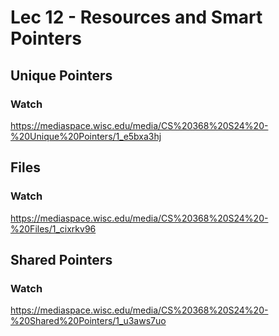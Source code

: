 # Lec 12 - Resources and Smart Pointers

## Unique Pointers

### Watch

https://mediaspace.wisc.edu/media/CS%20368%20S24%20-%20Unique%20Pointers/1_e5bxa3hj


## Files

### Watch

https://mediaspace.wisc.edu/media/CS%20368%20S24%20-%20Files/1_cixrkv96


## Shared Pointers

### Watch

https://mediaspace.wisc.edu/media/CS%20368%20S24%20-%20Shared%20Pointers/1_u3aws7uo
